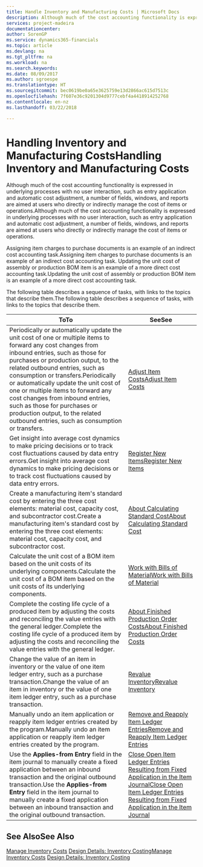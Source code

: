 ```yaml
---
title: Handle Inventory and Manufacturing Costs | Microsoft Docs
description: Although much of the cost accounting functionality is expressed in underlying processes with no user interaction, such as entry application and automatic cost adjustment, a number of fields, windows, and reports are aimed at users who directly or indirectly manage the cost of items or operations.
services: project-madeira
documentationcenter: 
author: SorenGP
ms.service: dynamics365-financials
ms.topic: article
ms.devlang: na
ms.tgt_pltfrm: na
ms.workload: na
ms.search.keywords: 
ms.date: 08/09/2017
ms.author: sgroespe
ms.translationtype: HT
ms.sourcegitcommit: bec0619be0a65e3625759e13d2866ac615d7513c
ms.openlocfilehash: 7f607e36c9201304d9777cebf4a4418914252768
ms.contentlocale: en-nz
ms.lasthandoff: 03/22/2018

---
```

# <a name="handling-inventory-and-manufacturing-costs"></a><span data-ttu-id="24bb9-103">Handling Inventory and Manufacturing Costs</span><span class="sxs-lookup"><span data-stu-id="24bb9-103">Handling Inventory and Manufacturing Costs</span></span>
<span data-ttu-id="24bb9-104">Although much of the cost accounting functionality is expressed in underlying processes with no user interaction, such as entry application and automatic cost adjustment, a number of fields, windows, and reports are aimed at users who directly or indirectly manage the cost of items or operations.</span><span class="sxs-lookup"><span data-stu-id="24bb9-104">Although much of the cost accounting functionality is expressed in underlying processes with no user interaction, such as entry application and automatic cost adjustment, a number of fields, windows, and reports are aimed at users who directly or indirectly manage the cost of items or operations.</span></span>  

 <span data-ttu-id="24bb9-105">Assigning item charges to purchase documents is an example of an indirect cost accounting task.</span><span class="sxs-lookup"><span data-stu-id="24bb9-105">Assigning item charges to purchase documents is an example of an indirect cost accounting task.</span></span> <span data-ttu-id="24bb9-106">Updating the unit cost of assembly or production BOM item is an example of a more direct cost accounting task.</span><span class="sxs-lookup"><span data-stu-id="24bb9-106">Updating the unit cost of assembly or production BOM item is an example of a more direct cost accounting task.</span></span>  

 <span data-ttu-id="24bb9-107">The following table describes a sequence of tasks, with links to the topics that describe them.</span><span class="sxs-lookup"><span data-stu-id="24bb9-107">The following table describes a sequence of tasks, with links to the topics that describe them.</span></span>   

|<span data-ttu-id="24bb9-108">**To**</span><span class="sxs-lookup"><span data-stu-id="24bb9-108">**To**</span></span>|<span data-ttu-id="24bb9-109">**See**</span><span class="sxs-lookup"><span data-stu-id="24bb9-109">**See**</span></span>|  
|------------|-------------|  
|<span data-ttu-id="24bb9-110">Periodically or automatically update the unit cost of one or multiple items to forward any cost changes from inbound entries, such as those for purchases or production output, to the related outbound entries, such as consumption or transfers.</span><span class="sxs-lookup"><span data-stu-id="24bb9-110">Periodically or automatically update the unit cost of one or multiple items to forward any cost changes from inbound entries, such as those for purchases or production output, to the related outbound entries, such as consumption or transfers.</span></span>|[<span data-ttu-id="24bb9-111">Adjust Item Costs</span><span class="sxs-lookup"><span data-stu-id="24bb9-111">Adjust Item Costs</span></span>](inventory-how-adjust-item-costs.md)|  
|<span data-ttu-id="24bb9-112">Get insight into average cost dynamics to make pricing decisions or to track cost fluctuations caused by data entry errors.</span><span class="sxs-lookup"><span data-stu-id="24bb9-112">Get insight into average cost dynamics to make pricing decisions or to track cost fluctuations caused by data entry errors.</span></span>|[<span data-ttu-id="24bb9-113">Register New Items</span><span class="sxs-lookup"><span data-stu-id="24bb9-113">Register New Items</span></span>](inventory-how-register-new-items.md)|  
|<span data-ttu-id="24bb9-114">Create a manufacturing item's standard cost by entering the three cost elements: material cost, capacity cost, and subcontractor cost.</span><span class="sxs-lookup"><span data-stu-id="24bb9-114">Create a manufacturing item's standard cost by entering the three cost elements: material cost, capacity cost, and subcontractor cost.</span></span>|[<span data-ttu-id="24bb9-115">About Calculating Standard Cost</span><span class="sxs-lookup"><span data-stu-id="24bb9-115">About Calculating Standard Cost</span></span>](finance-about-calculating-standard-cost.md)|  
|<span data-ttu-id="24bb9-116">Calculate the unit cost of a BOM item based on the unit costs of its underlying components.</span><span class="sxs-lookup"><span data-stu-id="24bb9-116">Calculate the unit cost of a BOM item based on the unit costs of its underlying components.</span></span>|[<span data-ttu-id="24bb9-117">Work with Bills of Material</span><span class="sxs-lookup"><span data-stu-id="24bb9-117">Work with Bills of Material</span></span>](inventory-how-work-BOMs.md)|  
|<span data-ttu-id="24bb9-118">Complete the costing life cycle of a produced item by adjusting the costs and reconciling the value entries with the general ledger.</span><span class="sxs-lookup"><span data-stu-id="24bb9-118">Complete the costing life cycle of a produced item by adjusting the costs and reconciling the value entries with the general ledger.</span></span>|[<span data-ttu-id="24bb9-119">About Finished Production Order Costs</span><span class="sxs-lookup"><span data-stu-id="24bb9-119">About Finished Production Order Costs</span></span>](finance-about-finished-production-order-costs.md)|  
|<span data-ttu-id="24bb9-120">Change the value of an item in inventory or the value of one item ledger entry, such as a purchase transaction.</span><span class="sxs-lookup"><span data-stu-id="24bb9-120">Change the value of an item in inventory or the value of one item ledger entry, such as a purchase transaction.</span></span>|[<span data-ttu-id="24bb9-121">Revalue Inventory</span><span class="sxs-lookup"><span data-stu-id="24bb9-121">Revalue Inventory</span></span>](inventory-how-revalue-inventory.md)|
|<span data-ttu-id="24bb9-122">Manually undo an item application or reapply item ledger entries created by the program.</span><span class="sxs-lookup"><span data-stu-id="24bb9-122">Manually undo an item application or reapply item ledger entries created by the program.</span></span>|[<span data-ttu-id="24bb9-123">Remove and Reapply Item Ledger Entries</span><span class="sxs-lookup"><span data-stu-id="24bb9-123">Remove and Reapply Item Ledger Entries</span></span>](finance-how-to-remove-and-reapply-item-entries.md)|  
|<span data-ttu-id="24bb9-124">Use the **Applies-from Entry** field in the item journal to manually create a fixed application between an inbound transaction and the original outbound transaction.</span><span class="sxs-lookup"><span data-stu-id="24bb9-124">Use the **Applies-from Entry** field in the item journal to manually create a fixed application between an inbound transaction and the original outbound transaction.</span></span>|[<span data-ttu-id="24bb9-125">Close Open Item Ledger Entries Resulting from Fixed Application in the Item Journal</span><span class="sxs-lookup"><span data-stu-id="24bb9-125">Close Open Item Ledger Entries Resulting from Fixed Application in the Item Journal</span></span>](finance-how-to-close-open-item-ledger-entries-resulting-from-fixed-application-in-the-item-journal.md)|  

## <a name="see-also"></a><span data-ttu-id="24bb9-126">See Also</span><span class="sxs-lookup"><span data-stu-id="24bb9-126">See Also</span></span>  
<span data-ttu-id="24bb9-127">[Manage Inventory Costs](finance-manage-inventory-costs.md)
[Design Details: Inventory Costing](design-details-inventory-costing.md)</span><span class="sxs-lookup"><span data-stu-id="24bb9-127">[Manage Inventory Costs](finance-manage-inventory-costs.md)
[Design Details: Inventory Costing](design-details-inventory-costing.md)</span></span>

